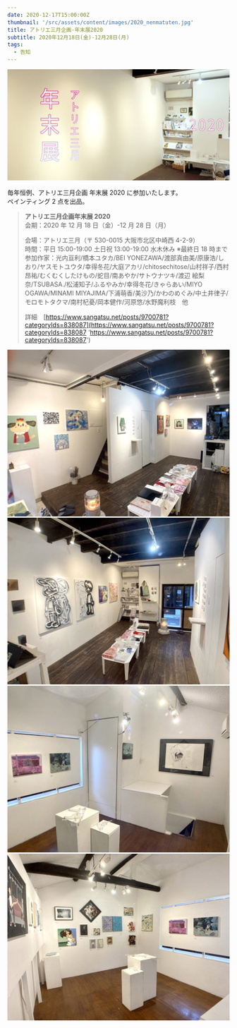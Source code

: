 ```yaml
---
date: 2020-12-17T15:00:00Z
thumbnail: '/src/assets/content/images/2020_nenmatuten.jpg'
title: アトリエ三月企画-年末展2020
subtitle: 2020年12月18日(金)-12月28日(月)
tags:
  - 告知
---
```


![](/src/assets/content/images/2020_nenmatuten.jpg)

毎年恒例、アトリエ三月企画 年末展 2020 に参加いたします。  
ペインティング 2 点を出品。

> **アトリエ三月企画年末展 2020**  
> 会期：2020 年 12 月 18 日（金）-12 月 28 日（月）
>
> 会場：アトリエ三月（〒 530-0015 大阪市北区中崎西 4-2-9）  
> 時間：平日 15:00-19:00 土日祝 13:00-19:00 水木休み ※最終日 18 時まで  
> 参加作家：光内亘利/橋本ユタカ/BEI YONEZAWA/渡部真由美/原康浩/しおり/ヤスモトユウタ/幸得冬花/大庭アカリ/chitosechitose/山村祥子/西村昂祐/むくむくしたけもの/蛇目/南あやか/サトウナツキ/渡辺 絵梨奈/TSUBASA./松浦知子/ふるやみか/幸得冬花/きゃらあい/MIYO OGAWA/MINAMI MIYAJIMA/下浦萌香/美沙乃/かわのめぐみ/中土井律子/モロモトタクマ/南村杞憂/岡本健作/河原悠/水野魔利枝　他
>
> 詳細　[https://www.sangatsu.net/posts/9700781?categoryIds=838087](https://www.sangatsu.net/posts/9700781?categoryIds=838087 'https://www.sangatsu.net/posts/9700781?categoryIds=838087')

![](/src/assets/content/images/2020_nenmatuten04.jpg)
![](/src/assets/content/images/2020_nenmatuten03.jpg)
![](/src/assets/content/images/2020_nenmatuten02.jpg)
![](/src/assets/content/images/2020_nenmatuten01.jpg)